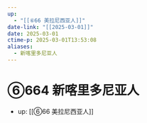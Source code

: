 ```yaml
---
up:
  - "[[⑥66 美拉尼西亚人]]"
date-link: "[[2025-03-01]]"
date: 2025-03-01
ctime-p: 2025-03-01T13:53:08
aliases:
  - 新喀里多尼亚人
---
```


# ⑥664 新喀里多尼亚人

- up: [[⑥66 美拉尼西亚人]]

